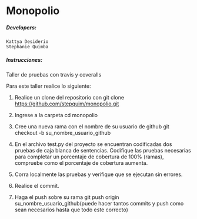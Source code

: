 # Monopolio

##### Developers:
    Kattya Desiderio
	Stephanie Quimba

##### Instrucciones:
Taller de pruebas con travis y coveralls

Para este taller realice lo siguiente:

1. Realice un clone del repositorio con git clone https://github.com/stepquim/monopolio.git

2. Ingrese a la carpeta cd monopolio

3. Cree una nueva rama con el nombre de su usuario de github git checkout -b su_nombre_usuario_github

4. En el archivo test.py del proyecto se encuentran codificadas dos pruebas de caja blanca de sentencias. 
   Codifique las pruebas necesarias para completar un porcentaje de cobertura de 100% (ramas), compruebe como el porcentaje de cobertura aumenta.
   
5. Corra localmente las pruebas y verifique que se ejecutan sin errores.

6. Realice el commit.

7. Haga el push sobre su rama git push origin su_nombre_usuario_github(puede hacer tantos commits y push como sean necesarios hasta que todo este correcto)
	
